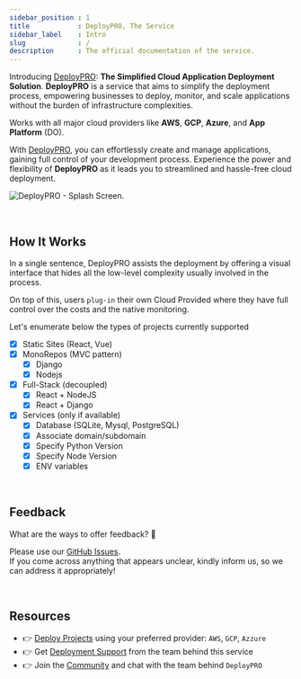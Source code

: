 ```yaml
---
sidebar_position : 1
title            : DeployPRO, The Service
sidebar_label    : Intro
slug             : /
description      : The official documentation of the service. 
---
```


<!-- GOOGLE Stuff -->
<head>
    <meta name="google-site-verification" content="VW84QZUx9lXlONq9YSMvPLpJyY0w-ZSutA89XdGT7xo" />
</head>

Introducing [DeployPRO](https://deploypro.dev/): **The Simplified Cloud Application Deployment Solution**. **DeployPRO** is a service that aims to simplify the deployment process, empowering businesses to deploy, monitor, and scale applications without the burden of infrastructure complexities. 

Works with all major cloud providers like **AWS**, **GCP**, **Azure**, and **App Platform** (DO). 

With [DeployPRO](https://deploypro.dev/), you can effortlessly create and manage applications, gaining full control of your development process. 
Experience the power and flexibility of **DeployPRO** as it leads you to streamlined and hassle-free cloud deployment.

![DeployPRO - Splash Screen.](https://github.com/app-generator/dummy/assets/51070104/3e44bb40-c425-4548-b580-ac87c027e185)

<br />

## How It Works

In a single sentence, DeployPRO assists the deployment by offering a visual interface that hides all the low-level complexity usually involved in the process. 

On top of this, users `plug-in` their own Cloud Provided where they have full control over the costs and the native monitoring. 

Let's enumerate below the types of projects currently supported 

- [x] Static Sites (React, Vue)
- [x] MonoRepos (MVC pattern)
  - [x] Django
  - [x] Nodejs
- [x] Full-Stack (decoupled)
  - [x] React + NodeJS
  - [x] React + Django
- [x] Services (only if available)
  - [x] Database (SQLite, Mysql, PostgreSQL)
  - [x] Associate domain/subdomain 
  - [x] Specify Python Version
  - [x] Specify Node Version
  - [x] ENV variables 

<br />

## Feedback

What are the ways to offer feedback? 📝

Please use our [GitHub Issues](https://github.com/app-generator/deploypro/issues).  
If you come across anything that appears unclear, kindly inform us, so we can address it appropriately!

<br />

## Resources

- 👉 [Deploy Projects](https://deploypro.dev/) using your preferred provider: `AWS`, `GCP`, `Azzure`
- 👉 Get [Deployment Support](https://deploypro.dev/support/) from the team behind this service
- 👉 Join the [Community](https://discord.gg/qQhjQZhnur) and chat with the team behind `DeployPRO`

